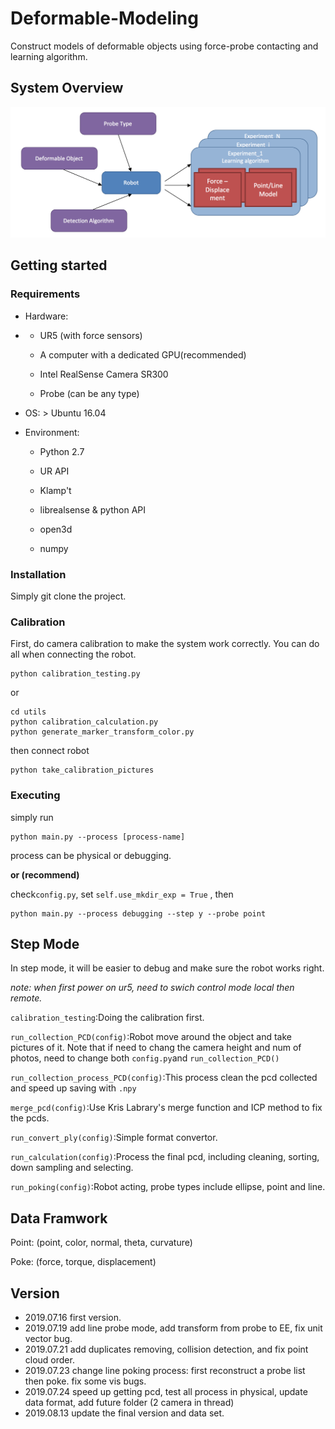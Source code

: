 # Deformable-Modeling
Construct models of deformable objects using force-probe contacting and learning algorithm.

## System Overview
![arch](figures/architechture.png?raw=ture)

## Getting started
### Requirements

  * Hardware:

  * - UR5 (with force sensors)

    - A computer with a dedicated GPU(recommended)
    - Intel RealSense Camera SR300
    - Probe (can be any type)

  * OS:  > Ubuntu 16.04

  * Environment:

    - Python 2.7

    - UR API
    - Klamp't
    - librealsense & python API
    - open3d
    - numpy

### Installation

Simply git clone the project.

### Calibration
First, do camera calibration to make the system work correctly. You can do all when connecting the robot.
```
python calibration_testing.py
```
or
```
cd utils
python calibration_calculation.py
python generate_marker_transform_color.py
```
then connect robot
```
python take_calibration_pictures
```

### Executing
simply run
```
python main.py --process [process-name]
```
process can be physical or debugging.

**or (recommend)**

check`config.py`, set `self.use_mkdir_exp = True` , then 

```
python main.py --process debugging --step y --probe point 
```

## Step Mode

In step mode, it will be easier to debug and make sure the robot works right.

*note: when first power on ur5, need to swich control mode local then remote.*

`calibration_testing`:Doing the calibration first.

`run_collection_PCD(config)`:Robot move around the object and take pictures of it. Note that if need to chang the camera height and num of photos, need to change both `config.py`and `run_collection_PCD()`

`run_collection_process_PCD(config)`:This process clean the pcd collected and speed up saving with `.npy`

`merge_pcd(config)`:Use Kris Labrary's merge function and ICP method to fix the pcds.

`run_convert_ply(config)`:Simple format convertor.

`run_calculation(config)`:Process the final pcd, including cleaning, sorting, down sampling and selecting.

`run_poking(config)`:Robot acting, probe types include ellipse, point and line. 

## Data Framwork

Point: (point, color, normal, theta, curvature)

Poke: (force, torque, displacement)

## Version

- 2019.07.16 first version.
- 2019.07.19 add line probe mode, add transform from probe to EE, fix unit vector bug.
- 2019.07.21 add duplicates removing, collision detection, and fix point cloud order.
- 2019.07.23 change line poking process: first reconstruct a probe list then poke. fix some vis bugs.
- 2019.07.24 speed up getting pcd, test all process in physical, update data format, add future folder (2 camera in thread)
- 2019.08.13 update the final version and data set.
